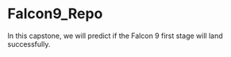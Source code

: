 # Falcon9_Repo
In this capstone, we will predict if the Falcon 9 first stage will land successfully.
